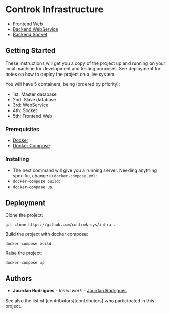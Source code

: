 # Controk Infrastructure

- [Frontend Web][frontend-web-link]
- [Backend WebService][webservice-link]
- [Backend Socket][socket-link]

## Getting Started

These instructions will get you a copy of the project up and running on your local machine for development and testing purposes. See deployment for notes on how to deploy the project on a live system.

You will have 5 containers, being (ordered by priority):

- 1st: Master database
- 2nd: Slave database
- 3rd: WebService
- 4th: Socket
- 5th: Frontend Web

### Prerequisites

* [Docker](https://www.docker.com/)
* [Docker Compose](https://docs.docker.com/compose/)

### Installing

- The next command will give you a running server. Needing anything specific, change in `docker-compose.yml`;
- `docker-compose build`;
- `docker-compose up`.

## Deployment

Clone the project:

`git clone https://github.com/controk-sys/infra .`

Build the project with docker compose:

`docker-compose build`

Raise the project:

`docker-compose up`

## Authors

* **Jourdan Rodrigues** - *Initial work* - [Jourdan Rodrigues](https://github.com/jourdanrodrigues/)

See also the list of [contributors][contributors] who participated in this project.

[webservice-link]: http://github.com/controk-sys/http-server
[frontend-web-link]: http://github.com/controk-sys/frontend-web
[socket-link]: http://github.com/controk-sys/websocket-server
